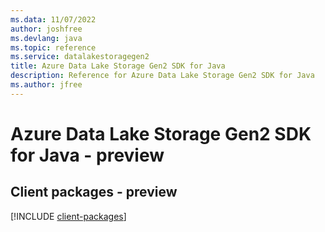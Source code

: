 ```yaml
---
ms.data: 11/07/2022
author: joshfree
ms.devlang: java
ms.topic: reference
ms.service: datalakestoragegen2
title: Azure Data Lake Storage Gen2 SDK for Java
description: Reference for Azure Data Lake Storage Gen2 SDK for Java
ms.author: jfree
---
```

# Azure Data Lake Storage Gen2 SDK for Java - preview

## Client packages - preview
[!INCLUDE [client-packages](data-lake-storage-gen2-client-index.md)]
